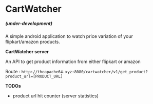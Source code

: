 # CartWatcher 
##### (under-development)
A simple android application to watch price variation of your flipkart/amazon products.

**CartWatcher server**

An API to get product information from either flipkart or amazon

Route : `http://theapache64.xyz:8080/cartwatcher/v1/get_product?product_url=[PRODUCT_URL]`

**TODOs**

- product url hit counter (server statistics)


